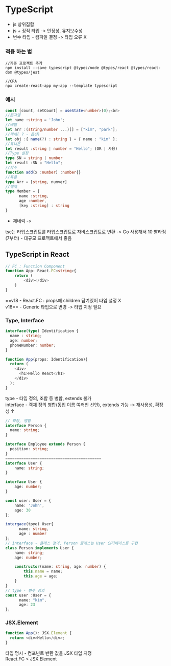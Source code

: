 <h1>TypeScript</h1>
<ul>
      <li>js 상위집합</li>
      <li> js + 정적 타입 -> 안정성, 유지보수성</li>
      <li>변수 타입 - 컴파일 결정 -> 타입 오류 X</li>
</ul>
<h3>적용 하는 법</h3>

```
//기존 프로젝트 추가
npm install --save typescript @types/node @types/react @types/react-dom @types/jest

//CRA
npx create-react-app my-app --template typescript
```

<h3>예시</h3>

```ts
const [count, setCount] = useState<number>(0);<br>
//문자열
let name :string = 'John';
//배열
let arr :(string/number ...)[] = ["kim", "park"];
//객체( ? - 옵션)
let obj :{ name(?) : string } = { name : "kim" };
//유니온
let result :string | number = "Hello"; (OR | 사용)
//Type 설정
type SN = string | number
let result :SN = "Hello";
//함수
function add(x :number) :number{}
//튜플
type Arr = [string, numver]
//객체
type Member = {
      name :string,
      age :number,
      [key :string] : string
}
```

<ul>
      <li>제네릭 -> <T></li>
</ul>

tsc는 타입스크립트를 타입스크립트로 자비스크립트로 변환 -> Go 사용해서 10 빨라짐(7부터) - 대규모 프로젝트에서 좋음

<h2>TypeScript in React</h2>

```ts
// FC : Function Component
function App: React.FC<string>{
 	return (
  		<div></div>
  	)
}
```
==v18 - React.FC : props에 children 담겨있어 타입 설정 X<br>
v18== - Generic 타입으로 변경 -> 타입 지정 필요

<h3>Type, Interface</h3>

```ts
interface(type) Identification {
  name : string;
  age: number;
  phoneNumber: number;
}

function App(props: Identification){
  return (
    <div>
      <h1>Hello React</h1>
    </div>
  );
}
```
type - 타입 정의, 조합 등 병합, extends 불가<br>
interface - 객체 정의 병합(동입 이름 여러번 선언), extends 가능 -> 재사용성, 확장성 ↑

```ts
// 확장, 병합
interface Person {
  name: string;
}

interface Employee extends Person {
  position: string;
}
==========================================
interface User {
    name: string;
}

interface User {
    age: number;
}

const user: User = {
    name: 'John',
    age: 30
};
```

```ts
intergace(tpye) User{
      name: string,
      age : number
};
// interface - 클래스 정의, Person 클래스는 User 인터페이스를 구현
class Person implements User {
    name: string;
    age: number;

    constructor(name: string, age: number) {
        this.name = name;
        this.age = age;
    }
}
// type - 변수 정의
const user :User = {
      name: "kim",
      age: 23
};
```

<h3>JSX.Element</h3>

```ts
function App(): JSX.Element {
  return <div>Hello</div>;
}
```
타입 명시 - 컴포넌트 반환 값을 JSX 타입 지정<br>
React.FC < JSX.Element<br>




















